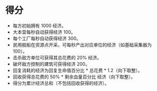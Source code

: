 # 得分

- 每方初始拥有 1000 经济。
- 大本营每秒自动获得经济 100。
- 每个工厂每秒自动获得经济 300。
- 民用舰船在资源点开采，可每秒产出对应单位的经济（如基础采集器为 100）。
- 击杀敌方单位可获得其总花费的 20% 经济。
- 破坏敌方控制的建筑可获得经济 200。
- 回复消耗的经济为回复生命值百分比 \* 总花费 \* 1.2（向下取整）。
- 回收获得总花费的 50% \* 剩余血量百分比 经济（向下取整）。
- 得分为累计经济总和（不包括回收获得的经济）。